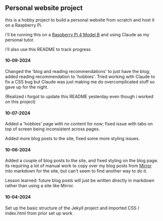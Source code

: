 ## Personal website project

this is a hobby project to build a personal website from scratch and host it on a Raspberry Pi. 

i'll be running this on a [Raspberry Pi 4 Model B](https://vilros.com/products/raspberry-pi-4-model-b-1?variant=40809478750302) and using Claude as my personal tutor. 

i'll also use this README to track progress

#### 10-09-2024

Changed the 'blog and reading recommendations' to just have the blog; added reading recommendation to 'hobbies'. Tried working with Claude to fix a CSS bug but Claude was just making me do overcomplicated stuff so gave up for the night.

(Realized i forgot to update this README yesterday even though i worked on this project)

#### 10-07-2024

Added a 'hobbies' page with no content for now; fixed issue with tabs on top of screen being inconsistent across pages.

Added more blog posts to the site, fixed some more styling issues.

#### 10-06-2024

Added a couple of blog posts to the site, and fixed styling on the blog page. its requiring a lot of manual work to copy over my blog posts from [Mirror](https://mirror.xyz/brunny.eth) into markdown for the site, but can't seem to find another way to do it. 

Lesson learned: future blog posts will just be written directly in markdown rather than using a site like Mirror. 

#### 10-04-2024

Set up the basic structure of the Jekyll project and imported CSS / index.html from prior set up work
